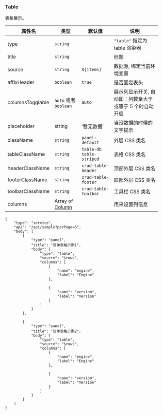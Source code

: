 ### Table

表格展示。

| 属性名           | 类型                       | 默认值                   | 说明                                                    |
| ---------------- | -------------------------- | ------------------------ | ------------------------------------------------------- |
| type             | `string`                   |                          | `"table"` 指定为 table 渲染器                           |
| title            | `string`                   |                          | 标题                                                    |
| source           | `string`                   | `${items}`               | 数据源, 绑定当前环境变量                                |
| affixHeader      | `boolean`                  | `true`                   | 是否固定表头                                            |
| columnsTogglable | `auto` 或者 `boolean`      | `auto`                   | 展示列显示开关, 自动即：列数量大于或等于 5 个时自动开启 |
| placeholder      | string                     | ‘暂无数据’               | 当没数据的时候的文字提示                                |
| className        | `string`                   | `panel-default`          | 外层 CSS 类名                                           |
| tableClassName   | `string`                   | `table-db table-striped` | 表格 CSS 类名                                           |
| headerClassName  | `string`                   | `crud-table-header`      | 顶部外层 CSS 类名                                       |
| footerClassName  | `string`                   | `crud-table-footer`      | 底部外层 CSS 类名                                       |
| toolbarClassName | `string`                   | `crud-table-toolbar`     | 工具栏 CSS 类名                                         |
| columns          | Array of [Column](#column) |                          | 用来设置列信息                                          |

```schema:height="700" scope="body"
{
    "type": "service",
    "api": "/api/sample?perPage=5",
    "body": [
        {
            "type": "panel",
            "title": "简单表格示例1",
            "body": {
                "type": "table",
                "source": "$rows",
                "columns": [
                    {
                        "name": "engine",
                        "label": "Engine"
                    },

                    {
                        "name": "version",
                        "label": "Version"
                    }
                ]
            }
        },

        {
            "type": "panel",
            "title": "简单表格示例2",
            "body": {
                "type": "table",
                "source": "$rows",
                "columns": [
                    {
                        "name": "engine",
                        "label": "Engine"
                    },

                    {
                        "name": "version",
                        "label": "Version"
                    }
                ]
            }
        }
    ]
}
```
